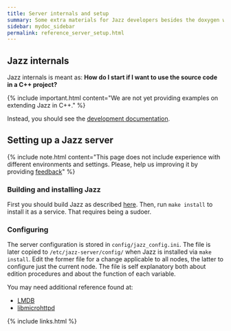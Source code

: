 ```yaml
---
title: Server internals and setup
summary: Some extra materials for Jazz developers besides the doxygen website with some explanations and references.
sidebar: mydoc_sidebar
permalink: reference_server_setup.html
---
```


## Jazz internals

Jazz internals is meant as: **How do I start if I want to use the source code in a C++ project?**

{% include important.html content="We are not yet providing examples on extending Jazz in C++." %}

Instead, you should see the [development documentation](/develop/).


## Setting up a Jazz server

{% include note.html content="This page does not include experience with different environments and settings. Please, help us
improving it by providing [feedback](contributing_welcome_all.html)" %}


### Building and installing Jazz

First you should build Jazz as described [here](using_compile_jazz.html). Then, run `make install` to install it as a service.
That requires being a sudoer.

### Configuring

The server configuration is stored in `config/jazz_config.ini`. The file is later copied to `/etc/jazz-server/config/` when Jazz is
installed via `make install`. Edit the former file for a change applicable to all nodes, the latter to configure just the current node.
The file is self explanatory both about edition procedures and about the function of each variable.

You may need additional reference found at:

 * [LMDB](http://www.lmdb.tech/doc/)
 * [libmicrohttpd](https://www.gnu.org/software/libmicrohttpd/manual/libmicrohttpd.html)

{% include links.html %}
